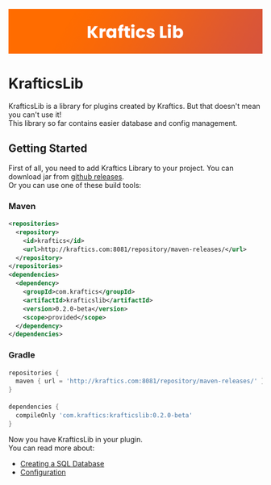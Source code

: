 ![e](https://raw.githubusercontent.com/KrafticsTeam/KrafticsLib/master/images/banner.png)
# KrafticsLib
KrafticsLib is a library for plugins created by Kraftics.
But that doesn't mean you can't use it!<br>
This library so far contains easier database and config management.

## Getting Started
First of all, you need to add Kraftics Library to your project.
You can download jar from [github releases](https://github.com/KrafticsTeam/KrafticsLib/releases).<br>
Or you can use one of these build tools:

### Maven
```xml
<repositories>
  <repository>
    <id>kraftics</id>
    <url>http://kraftics.com:8081/repository/maven-releases/</url>
  </repository>
</repositories>
<dependencies>
  <dependency>
    <groupId>com.kraftics</groupId>
    <artifactId>krafticslib</artifactId>
    <version>0.2.0-beta</version>
    <scope>provided</scope>
  </dependency>
</dependencies>
```

### Gradle
```gradle
repositories {
  maven { url = 'http://kraftics.com:8081/repository/maven-releases/' }
}

dependencies {
  compileOnly 'com.kraftics:krafticslib:0.2.0-beta'
}
```
Now you have KrafticsLib in your plugin.<br>
You can read more about:
  * [Creating a SQL Database](https://github.com/KrafticsTeam/KrafticsLib/wiki/Getting-Started#creating-a-sql-database)
  * [Configuration](https://github.com/KrafticsTeam/KrafticsLib/wiki/Getting-Started#configuration)
